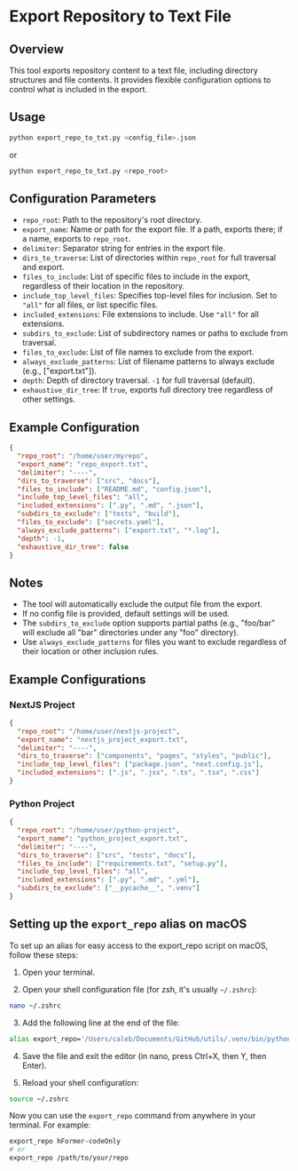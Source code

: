 # Export Repository to Text File

## Overview

This tool exports repository content to a text file, including directory structures and file contents. It provides flexible configuration options to control what is included in the export.

## Usage

```bash
python export_repo_to_txt.py <config_file>.json
```

or

```bash
python export_repo_to_txt.py <repo_root>
```

## Configuration Parameters

- `repo_root`: Path to the repository's root directory.
- `export_name`: Name or path for the export file. If a path, exports there; if a name, exports to `repo_root`.
- `delimiter`: Separator string for entries in the export file.
- `dirs_to_traverse`: List of directories within `repo_root` for full traversal and export.
- `files_to_include`: List of specific files to include in the export, regardless of their location in the repository.
- `include_top_level_files`: Specifies top-level files for inclusion. Set to `"all"` for all files, or list specific files.
- `included_extensions`: File extensions to include. Use `"all"` for all extensions.
- `subdirs_to_exclude`: List of subdirectory names or paths to exclude from traversal.
- `files_to_exclude`: List of file names to exclude from the export.
- `always_exclude_patterns`: List of filename patterns to always exclude (e.g., ["export.txt"]).
- `depth`: Depth of directory traversal. `-1` for full traversal (default).
- `exhaustive_dir_tree`: If `true`, exports full directory tree regardless of other settings.

## Example Configuration

```json
{
  "repo_root": "/home/user/myrepo",
  "export_name": "repo_export.txt",
  "delimiter": "----",
  "dirs_to_traverse": ["src", "docs"],
  "files_to_include": ["README.md", "config.json"],
  "include_top_level_files": "all",
  "included_extensions": [".py", ".md", ".json"],
  "subdirs_to_exclude": ["tests", "build"],
  "files_to_exclude": ["secrets.yaml"],
  "always_exclude_patterns": ["export.txt", "*.log"],
  "depth": -1,
  "exhaustive_dir_tree": false
}
```

## Notes

- The tool will automatically exclude the output file from the export.
- If no config file is provided, default settings will be used.
- The `subdirs_to_exclude` option supports partial paths (e.g., "foo/bar" will exclude all "bar" directories under any "foo" directory).
- Use `always_exclude_patterns` for files you want to exclude regardless of their location or other inclusion rules.

## Example Configurations

### NextJS Project

```json
{
  "repo_root": "/home/user/nextjs-project",
  "export_name": "nextjs_project_export.txt",
  "delimiter": "----",
  "dirs_to_traverse": ["components", "pages", "styles", "public"],
  "include_top_level_files": ["package.json", "next.config.js"],
  "included_extensions": [".js", ".jsx", ".ts", ".tsx", ".css"]
}
```

### Python Project

```json
{
  "repo_root": "/home/user/python-project",
  "export_name": "python_project_export.txt",
  "delimiter": "----",
  "dirs_to_traverse": ["src", "tests", "docs"],
  "files_to_include": ["requirements.txt", "setup.py"],
  "include_top_level_files": "all",
  "included_extensions": [".py", ".md", ".yml"],
  "subdirs_to_exclude": ["__pycache__", ".venv"]
}
```

## Setting up the `export_repo` alias on macOS

To set up an alias for easy access to the export_repo script on macOS, follow these steps:

1. Open your terminal.

2. Open your shell configuration file (for zsh, it's usually `~/.zshrc`):
```bash
nano ~/.zshrc
```

3. Add the following line at the end of the file:
```bash
alias export_repo='/Users/caleb/Documents/GitHub/utils/.venv/bin/python /Users/caleb/Documents/GitHub/utils/export_repo/export_repo_to_txt.py'
```

4. Save the file and exit the editor (in nano, press Ctrl+X, then Y, then Enter).

5. Reload your shell configuration:
```bash
source ~/.zshrc
```

Now you can use the `export_repo` command from anywhere in your terminal. For example:

```bash
export_repo hFormer-codeOnly
# or 
export_repo /path/to/your/repo
```
